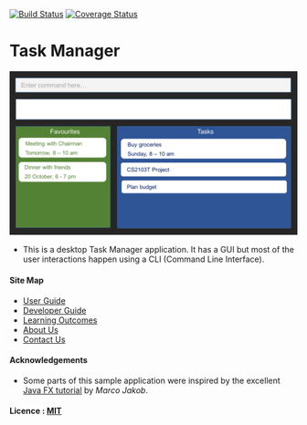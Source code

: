 [![Build Status](https://travis-ci.org/CS2103AUG2016-W15-C2/main.svg?branch=v0.3)](https://travis-ci.org/CS2103AUG2016-W15-C2/main)
[![Coverage Status](https://coveralls.io/repos/github/CS2103AUG2016-W15-C2/main/badge.svg?branch=v0.3)](https://coveralls.io/github/CS2103AUG2016-W15-C2/main?branch=v0.3)
# Task Manager

<img src="docs/images/UiMockup.png" width="600"><br>

* This is a desktop Task Manager application. It has a GUI but most of the user interactions happen using a CLI (Command Line Interface).
  
#### Site Map
* [User Guide](docs/UserGuide.md) 
* [Developer Guide](docs/DeveloperGuide.md) 
* [Learning Outcomes](docs/LearningOutcomes.md) 
* [About Us](docs/AboutUs.md)
* [Contact Us](docs/ContactUs.md)

#### Acknowledgements
* Some parts of this sample application were inspired by the excellent 
  [Java FX tutorial](http://code.makery.ch/library/javafx-8-tutorial/) by *Marco Jakob*. 

#### Licence : [MIT](LICENSE)
